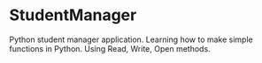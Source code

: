 # StudentManager
Python student manager application. Learning how to make simple functions in Python. Using Read, Write, Open methods. 
